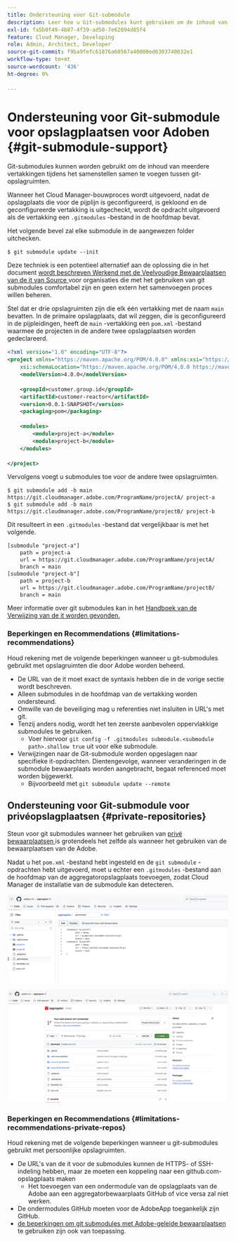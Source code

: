 ```yaml
---
title: Ondersteuning voor Git-submodule
description: Leer hoe u Git-submodules kunt gebruiken om de inhoud van meerdere vertakkingen in git-opslagruimten tijdens het samenstellen samen te voegen.
exl-id: fa5b0f49-4b87-4f39-ad50-7e62094d85f4
feature: Cloud Manager, Developing
role: Admin, Architect, Developer
source-git-commit: f9ba9fefc61876a60567a40000ed6303740032e1
workflow-type: tm+mt
source-wordcount: '436'
ht-degree: 0%

---
```


# Ondersteuning voor Git-submodule voor opslagplaatsen voor Adoben {#git-submodule-support}

Git-submodules kunnen worden gebruikt om de inhoud van meerdere vertakkingen tijdens het samenstellen samen te voegen tussen git-opslagruimten.

Wanneer het Cloud Manager-bouwproces wordt uitgevoerd, nadat de opslagplaats die voor de pijplijn is geconfigureerd, is gekloond en de geconfigureerde vertakking is uitgecheckt, wordt de opdracht uitgevoerd als de vertakking een `.gitmodules` -bestand in de hoofdmap bevat.

Het volgende bevel zal elke submodule in de aangewezen folder uitchecken.

```
$ git submodule update --init
```

Deze techniek is een potentieel alternatief aan de oplossing die in het document [ wordt beschreven Werkend met de Veelvoudige Bewaarplaatsen van de it van Source ](/help/implementing/cloud-manager/managing-code/working-with-multiple-source-git-repositories.md) voor organisaties die met het gebruiken van git submodules comfortabel zijn en geen extern het samenvoegen proces willen beheren.

Stel dat er drie opslagruimten zijn die elk één vertakking met de naam `main` bevatten. In de primaire opslagplaats, dat wil zeggen, die is geconfigureerd in de pijpleidingen, heeft de `main` -vertakking een `pom.xml` -bestand waarmee de projecten in de andere twee opslagplaatsen worden gedeclareerd.

```xml
<?xml version="1.0" encoding="UTF-8"?>
<project xmlns="https://maven.apache.org/POM/4.0.0" xmlns:xsi="https://www.w3.org/2001/XMLSchema-instance"
    xsi:schemaLocation="https://maven.apache.org/POM/4.0.0 https://maven.apache.org/maven-v4_0_0.xsd">
    <modelVersion>4.0.0</modelVersion>
   
    <groupId>customer.group.id</groupId>
    <artifactId>customer-reactor</artifactId>
    <version>0.0.1-SNAPSHOT</version>
    <packaging>pom</packaging>
   
    <modules>
        <module>project-a</module>
        <module>project-b</module>
    </modules>
   
</project>
```

Vervolgens voegt u submodules toe voor de andere twee opslagruimten.

```shell
$ git submodule add -b main https://git.cloudmanager.adobe.com/ProgramName/projectA/ project-a
$ git submodule add -b main https://git.cloudmanager.adobe.com/ProgramName/projectB/ project-b
```

Dit resulteert in een `.gitmodules` -bestand dat vergelijkbaar is met het volgende.

```text
[submodule "project-a"]
    path = project-a
    url = https://git.cloudmanager.adobe.com/ProgramName/projectA/
    branch = main
[submodule "project-b"]
    path = project-b
    url = https://git.cloudmanager.adobe.com/ProgramName/projectB/
    branch = main
```

Meer informatie over git submodules kan in het [ Handboek van de Verwijzing van de it worden gevonden.](https://git-scm.com/book/en/v2/Git-Tools-Submodules)

### Beperkingen en Recommendations {#limitations-recommendations}

Houd rekening met de volgende beperkingen wanneer u git-submodules gebruikt met opslagruimten die door Adobe worden beheerd.

* De URL van de it moet exact de syntaxis hebben die in de vorige sectie wordt beschreven.
* Alleen submodules in de hoofdmap van de vertakking worden ondersteund.
* Omwille van de beveiliging mag u referenties niet insluiten in URL&#39;s met git.
* Tenzij anders nodig, wordt het ten zeerste aanbevolen oppervlakkige submodules te gebruiken.
   * Voer hiervoor `git config -f .gitmodules submodule.<submodule path>.shallow true` uit voor elke submodule.
* Verwijzingen naar de Git-submodule worden opgeslagen naar specifieke it-opdrachten. Dientengevolge, wanneer veranderingen in de submodule bewaarplaats worden aangebracht, begaat referenced moet worden bijgewerkt.
   * Bijvoorbeeld met `git submodule update --remote`

## Ondersteuning voor Git-submodule voor privéopslagplaatsen {#private-repositories}

Steun voor git submodules wanneer het gebruiken van [ privé bewaarplaatsen ](private-repositories.md) is grotendeels het zelfde als wanneer het gebruiken van de bewaarplaatsen van de Adobe.

Nadat u het `pom.xml` -bestand hebt ingesteld en de `git submodule` -opdrachten hebt uitgevoerd, moet u echter een `.gitmodules` -bestand aan de hoofdmap van de aggregatoropslagplaats toevoegen, zodat Cloud Manager de installatie van de submodule kan detecteren.

![ .gitmodules, bestand ](assets/gitmodules.png)

![ Agregator ](assets/aggregator.png)

### Beperkingen en Recommendations {#limitations-recommendations-private-repos}

Houd rekening met de volgende beperkingen wanneer u git-submodules gebruikt met persoonlijke opslagruimten.

* De URL&#39;s van de it voor de submodules kunnen de HTTPS- of SSH-indeling hebben, maar ze moeten een koppeling naar een github.com-opslagplaats maken
   * Het toevoegen van een ondermodule van de opslagplaats van de Adobe aan een aggregatorbewaarplaats GitHub of vice versa zal niet werken.
* De ondermodules GitHub moeten voor de AdobeApp toegankelijk zijn GitHub.
* [ de beperkingen om git submodules met Adobe-geleide bewaarplaatsen ](#limitations-recommendations) te gebruiken zijn ook van toepassing.
